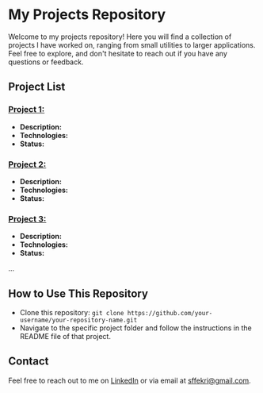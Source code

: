 # My Projects Repository

Welcome to my projects repository! Here you will find a collection of projects I have worked on, ranging from small utilities to larger applications. Feel free to explore, and don't hesitate to reach out if you have any questions or feedback.

## Project List

### [Project 1: ](./Project1)
- **Description:** 
- **Technologies:** 
- **Status:** 

### [Project 2: ](./Project2)
- **Description:** 
- **Technologies:** 
- **Status:** 

### [Project 3: ](./Project3)
- **Description:** 
- **Technologies:** 
- **Status:** 

...

## How to Use This Repository

- Clone this repository: `git clone https://github.com/your-username/your-repository-name.git`
- Navigate to the specific project folder and follow the instructions in the README file of that project.

## Contact

Feel free to reach out to me on [LinkedIn](https://www.linkedin.com/in/fatemeh-fekri-0472a0161/) or via email at sffekri@gmail.com.
